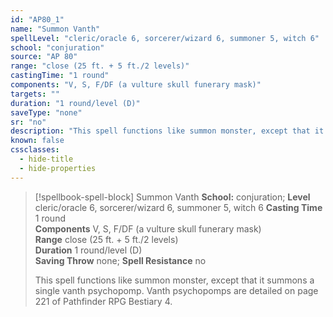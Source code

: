 ```yaml
---
id: "AP80_1"
name: "Summon Vanth"
spellLevel: "cleric/oracle 6, sorcerer/wizard 6, summoner 5, witch 6"
school: "conjuration"
source: "AP 80"
range: "close (25 ft. + 5 ft./2 levels)"
castingTime: "1 round"
components: "V, S, F/DF (a vulture skull funerary mask)"
targets: ""
duration: "1 round/level (D)"
saveType: "none"
sr: "no"
description: "This spell functions like summon monster, except that it summons a single vanth psychopomp. Vanth psychopomps are detailed on page 221 of Pathfinder RPG Bestiary 4."
known: false
cssclasses:
  - hide-title
  - hide-properties
---
```


> [!spellbook-spell-block] Summon Vanth
> **School:** conjuration; **Level** cleric/oracle 6, sorcerer/wizard 6, summoner 5, witch 6
> **Casting Time** 1 round  
> **Components** V, S, F/DF (a vulture skull funerary mask)  
> **Range** close (25 ft. + 5 ft./2 levels)  
> **Duration** 1 round/level (D)  
> **Saving Throw** none; **Spell Resistance** no
> 
> This spell functions like summon monster, except that it summons a single vanth psychopomp. Vanth psychopomps are detailed on page 221 of Pathfinder RPG Bestiary 4.